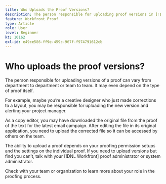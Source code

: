 ```yaml
---
title: Who Uploads the Proof Versions?
description: The person responsible for uploading proof versions in [!DNL  ] can vary. Learn from common use cases to identify the ideal setup at your organization.
feature: Workfront Proof
type: Article
role: User
level: Beginner
kt: 10162
exl-id: e49ce586-ff9e-459c-967f-f974791612cb
---
```

# Who uploads the proof versions?

The person responsible for uploading versions of a proof can vary from department to department or team to team. It may even depend on the type of proof itself.

For example, maybe you’re a creative designer who just made corrections to a layout, you may be responsible for uploading the new version and alerting your project manager.

As a copy editor, you may have downloaded the original file from the proof of the text for the latest email campaign. After editing the file in its original application, you need to upload the corrected file so it can be accessed by others on the team.

The ability to upload a proof depends on your proofing permission setups and the settings on the individual proof. If you need to upload versions but find you can’t, talk with your [!DNL Workfront] proof administrator or system administrator.

Check with your team or organization to learn more about your role in the proofing process.
